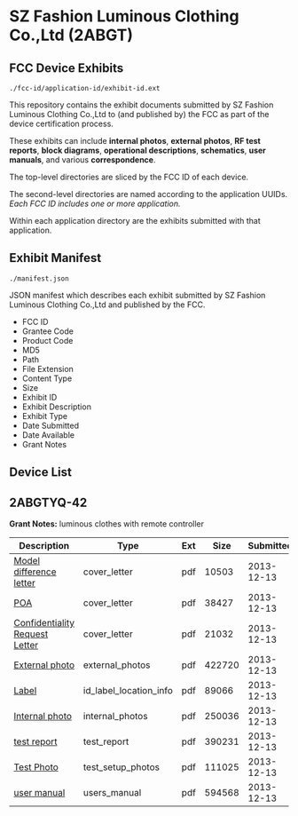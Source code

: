 # SZ Fashion Luminous Clothing Co.,Ltd (2ABGT)
## FCC Device Exhibits

```
./fcc-id/application-id/exhibit-id.ext
```

This repository contains the exhibit documents submitted by SZ Fashion Luminous Clothing Co.,Ltd to (and published by) the FCC as part of the device certification process.

These exhibits can include **internal photos**, **external photos**, **RF test reports**, **block diagrams**, **operational descriptions**, **schematics**, **user manuals**, and various **correspondence**.

The top-level directories are sliced by the FCC ID of each device.

The second-level directories are named according to the application UUIDs. *Each FCC ID includes one or more application.*

Within each application directory are the exhibits submitted with that application. 

## Exhibit Manifest

```
./manifest.json
```

JSON manifest which describes each exhibit submitted by SZ Fashion Luminous Clothing Co.,Ltd and published by the FCC.

- FCC ID
- Grantee Code
- Product Code
- MD5
- Path
- File Extension
- Content Type
- Size
- Exhibit ID
- Exhibit Description
- Exhibit Type
- Date Submitted
- Date Available
- Grant Notes

## Device List
## 2ABGTYQ-42
**Grant Notes:** luminous clothes with remote controller

| Description | Type | Ext | Size | Submitted | Available |
| ----------- | ---- | --- | ---- | --------- | --------- |
| [Model difference letter](2ABGTYQ-42/36b1b85cae4a2ab0e1cf1266b2729fa2/2141477.pdf) | cover_letter | pdf | 10503 | 2013-12-13 | 2013-12-13 |
| [POA](2ABGTYQ-42/36b1b85cae4a2ab0e1cf1266b2729fa2/2141478.pdf) | cover_letter | pdf | 38427 | 2013-12-13 | 2013-12-13 |
| [Confidentiality Request Letter](2ABGTYQ-42/36b1b85cae4a2ab0e1cf1266b2729fa2/2141479.pdf) | cover_letter | pdf | 21032 | 2013-12-13 | 2013-12-13 |
| [External photo](2ABGTYQ-42/36b1b85cae4a2ab0e1cf1266b2729fa2/2141485.pdf) | external_photos | pdf | 422720 | 2013-12-13 | 2013-12-13 |
| [Label](2ABGTYQ-42/36b1b85cae4a2ab0e1cf1266b2729fa2/2141487.pdf) | id_label_location_info | pdf | 89066 | 2013-12-13 | 2013-12-13 |
| [Internal photo](2ABGTYQ-42/36b1b85cae4a2ab0e1cf1266b2729fa2/2141486.pdf) | internal_photos | pdf | 250036 | 2013-12-13 | 2013-12-13 |
| [test report](2ABGTYQ-42/36b1b85cae4a2ab0e1cf1266b2729fa2/2141483.pdf) | test_report | pdf | 390231 | 2013-12-13 | 2013-12-13 |
| [Test Photo](2ABGTYQ-42/36b1b85cae4a2ab0e1cf1266b2729fa2/2141484.pdf) | test_setup_photos | pdf | 111025 | 2013-12-13 | 2013-12-13 |
| [user manual](2ABGTYQ-42/36b1b85cae4a2ab0e1cf1266b2729fa2/2141488.pdf) | users_manual | pdf | 594568 | 2013-12-13 | 2013-12-13 |
